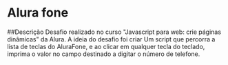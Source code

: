 #  Alura fone

##Descrição
Desafio realizado no curso  "Javascript para web: crie páginas dinâmicas" da Alura. 
A ideia do desafio foi  criar Um script que percorra a lista de teclas do AluraFone, e ao clicar em qualquer tecla do teclado, imprima o valor no campo destinado a digitar o número de telefone.
